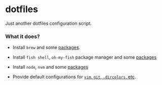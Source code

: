 # dotfiles

Just another dotfiles configuration script.

### What it does?

- Install `brew` and some [packages](https://github.com/kaisermann/.dotfiles/blob/master/scripts/brew.sh#L12).

- Install `fish shell`, `oh-my-fish` package manager and some [packages](https://github.com/kaisermann/.dotfiles/blob/master/content/config/omf/bundle#L1)

- Install `node`, `nvm` and some [packages](https://github.com/kaisermann/.dotfiles/blob/master/scripts/npm.sh)

- Provide default configurations for [`vim`, `git`, `.dircolors`, etc](https://github.com/kaisermann/.dotfiles/tree/master/content/home).
